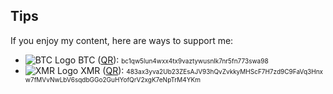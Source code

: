 ## Tips

If you enjoy my content, here are ways to support me:

  - ![BTC Logo](./media/btc.svg) BTC ([QR](./media/btc.png)): <span style="font-size: x-small; word-break: break-all;">bc1qw5lun4wxx4tx9vaztywusnlk7nr5fn773swa98</span>
  - ![XMR Logo](./media/xmr.svg) XMR ([QR](./media/xmr.png)): <span style="font-size:x-small; word-break: break-all;">483ax3yva2Ub23ZEsAJV93hQvZvkkyMHScF7H7zd9C9FaVq3Hnxw7fMVvNwLbV6sqdbGGo2GuHYofQrV2xgK7eNpTrM4YKm</span>
